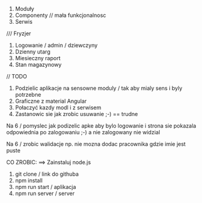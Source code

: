 1. Moduły
2. Componenty // mała funkcjonalnosc
3. Serwis






/// Fryzjer
1. Logowanie / admin / dziewczyny
2. Dzienny utarg
3. Miesieczny raport
4. Stan magazynowy


// TODO

1. Podzielic aplikacje na sensowne moduly / tak aby mialy sens i byly potrzebne
2. Graficzne z material Angular
3. Połaczyć kazdy modl i z serwisem
4. Zastanowic sie jak zrobic usuwanie ;-) == trudne


Na 6 / pomyslec jak podizelic apke aby bylo logowanie i strona sie pokazala
odpowiednia po zalogowaniu ;-) a nie zalogowany nie widzial

Na 6 / zrobic walidacje np. nie mozna dodac pracownika gdzie imie jest puste


CO ZROBIC:
==> Zainstaluj node.js
1. git clone / link do githuba
2. npm install
3. npm run start / aplikacja
4. npm run server / server
